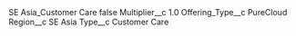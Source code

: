 <?xml version="1.0" encoding="UTF-8"?>
<CustomMetadata xmlns="http://soap.sforce.com/2006/04/metadata" xmlns:xsi="http://www.w3.org/2001/XMLSchema-instance" xmlns:xsd="http://www.w3.org/2001/XMLSchema">
    <label>SE Asia_Customer Care</label>
    <protected>false</protected>
    <values>
        <field>Multiplier__c</field>
        <value xsi:type="xsd:double">1.0</value>
    </values>
    <values>
        <field>Offering_Type__c</field>
        <value xsi:type="xsd:string">PureCloud</value>
    </values>
    <values>
        <field>Region__c</field>
        <value xsi:type="xsd:string">SE Asia</value>
    </values>
    <values>
        <field>Type__c</field>
        <value xsi:type="xsd:string">Customer Care</value>
    </values>
</CustomMetadata>
